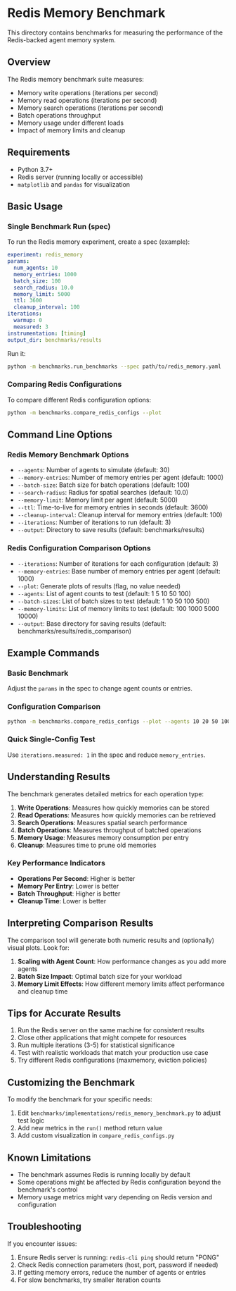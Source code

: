 # Redis Memory Benchmark

This directory contains benchmarks for measuring the performance of the Redis-backed agent memory system.

## Overview

The Redis memory benchmark suite measures:

- Memory write operations (iterations per second)
- Memory read operations (iterations per second)
- Memory search operations (iterations per second)
- Batch operations throughput
- Memory usage under different loads
- Impact of memory limits and cleanup

## Requirements

- Python 3.7+
- Redis server (running locally or accessible)
- `matplotlib` and `pandas` for visualization

## Basic Usage

### Single Benchmark Run (spec)

To run the Redis memory experiment, create a spec (example):

```yaml
experiment: redis_memory
params:
  num_agents: 10
  memory_entries: 1000
  batch_size: 100
  search_radius: 10.0
  memory_limit: 5000
  ttl: 3600
  cleanup_interval: 100
iterations:
  warmup: 0
  measured: 3
instrumentation: [timing]
output_dir: benchmarks/results
```

Run it:

```bash
python -m benchmarks.run_benchmarks --spec path/to/redis_memory.yaml
```

### Comparing Redis Configurations

To compare different Redis configuration options:

```bash
python -m benchmarks.compare_redis_configs --plot
```

## Command Line Options

### Redis Memory Benchmark Options

- `--agents`: Number of agents to simulate (default: 30)
- `--memory-entries`: Number of memory entries per agent (default: 1000)
- `--batch-size`: Batch size for batch operations (default: 100)
- `--search-radius`: Radius for spatial searches (default: 10.0)
- `--memory-limit`: Memory limit per agent (default: 5000)
- `--ttl`: Time-to-live for memory entries in seconds (default: 3600)
- `--cleanup-interval`: Cleanup interval for memory entries (default: 100)
- `--iterations`: Number of iterations to run (default: 3)
- `--output`: Directory to save results (default: benchmarks/results)

### Redis Configuration Comparison Options

- `--iterations`: Number of iterations for each configuration (default: 3)
- `--memory-entries`: Base number of memory entries per agent (default: 1000)
- `--plot`: Generate plots of results (flag, no value needed)
- `--agents`: List of agent counts to test (default: 1 5 10 50 100)
- `--batch-sizes`: List of batch sizes to test (default: 1 10 50 100 500)
- `--memory-limits`: List of memory limits to test (default: 100 1000 5000 10000)
- `--output`: Base directory for saving results (default: benchmarks/results/redis_comparison)

## Example Commands

### Basic Benchmark

Adjust the `params` in the spec to change agent counts or entries.

### Configuration Comparison

```bash
python -m benchmarks.compare_redis_configs --plot --agents 10 20 50 100 --batch-sizes 50 100 200
```

### Quick Single-Config Test

Use `iterations.measured: 1` in the spec and reduce `memory_entries`.

## Understanding Results

The benchmark generates detailed metrics for each operation type:

1. **Write Operations**: Measures how quickly memories can be stored
2. **Read Operations**: Measures how quickly memories can be retrieved
3. **Search Operations**: Measures spatial search performance
4. **Batch Operations**: Measures throughput of batched operations
5. **Memory Usage**: Measures memory consumption per entry
6. **Cleanup**: Measures time to prune old memories

### Key Performance Indicators

- **Operations Per Second**: Higher is better
- **Memory Per Entry**: Lower is better
- **Batch Throughput**: Higher is better
- **Cleanup Time**: Lower is better

## Interpreting Comparison Results

The comparison tool will generate both numeric results and (optionally) visual plots. Look for:

1. **Scaling with Agent Count**: How performance changes as you add more agents
2. **Batch Size Impact**: Optimal batch size for your workload
3. **Memory Limit Effects**: How different memory limits affect performance and cleanup time

## Tips for Accurate Results

1. Run the Redis server on the same machine for consistent results
2. Close other applications that might compete for resources
3. Run multiple iterations (3-5) for statistical significance
4. Test with realistic workloads that match your production use case
5. Try different Redis configurations (maxmemory, eviction policies)

## Customizing the Benchmark

To modify the benchmark for your specific needs:

1. Edit `benchmarks/implementations/redis_memory_benchmark.py` to adjust test logic
2. Add new metrics in the `run()` method return value
3. Add custom visualization in `compare_redis_configs.py`

## Known Limitations

- The benchmark assumes Redis is running locally by default
- Some operations might be affected by Redis configuration beyond the benchmark's control
- Memory usage metrics might vary depending on Redis version and configuration

## Troubleshooting

If you encounter issues:

1. Ensure Redis server is running: `redis-cli ping` should return "PONG"
2. Check Redis connection parameters (host, port, password if needed)
3. If getting memory errors, reduce the number of agents or entries
4. For slow benchmarks, try smaller iteration counts 